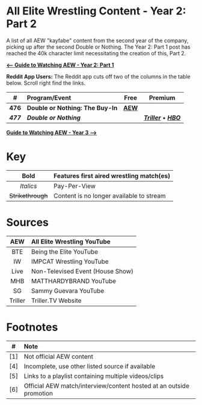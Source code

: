 # All Elite Wrestling Content - Year 2: Part 2
A list of all AEW "kayfabe" content from the second year of the company, picking up after the second Double or Nothing. The Year 2: Part 1 post has reached the 40k character limit necessitating the creation of this, Part 2.

[**<-- Guide to Watching AEW - Year 2: Part 1**](https://redd.it/gqfwwk)

**Reddit App Users:** The Reddit app cuts off two of the columns in the table below. Scroll right find the links.
 
|**#**|**Program/Event**|**Free**|**Premium**
|:-:|:--|:-:|:-:
**476**|**Double or Nothing: The Buy-In**|[**AEW**](https://youtu.be/3VzThfmo-5Q)
***477***|***Double or Nothing***||[***Triller***](https://www.trillertv.com/watch/aew-double-or-nothing-2021/2p970/) • [***HBO***](https://play.max.com/video/watch/89fa3143-ddda-4cb4-840f-106b7ab2c845/159dfeb3-a56c-42f6-a95e-b94efd077022)|


[**Guide to Watching AEW - Year 3 -->**](https://redd.it/nq3t9a)

# Key
|**Bold**|Features first aired wrestling match(es)
|:-:|:--
*Italics*|Pay-Per-View
~~Strikethrough~~|Content is no longer available to stream

# Sources
|AEW|All Elite Wrestling YouTube
|:-:|:--
BTE|Being the Elite YouTube
IW|IMPCAT Wrestling YouTube
Live|Non-Televised Event (House Show)
MHB|MATTHARDYBRAND YouTube
SG|Sammy Guevara YouTube
Triller|Triller.TV Website

# Footnotes
|\#|Note
|:-:|:--
[1]|Not official AEW content
[4]|Incomplete, use other listed source if available
[5]|Links to a playlist containing multiple videos/clips
[6]|Official AEW match/interview/content hosted at an outside promotion